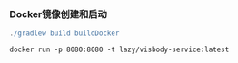 ### Docker镜像创建和启动
```gradle
./gradlew build buildDocker
```

```docker
docker run -p 8080:8080 -t lazy/visbody-service:latest
```
